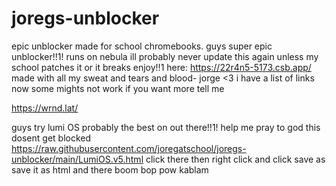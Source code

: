 # joregs-unblocker
epic unblocker made for school chromebooks.
guys super epic unblocker!!1!
runs on nebula
ill probably never update this again unless my school patches it or it breaks
enjoy!!1
here: https://22r4n5-5173.csb.app/
made with all my sweat and tears and blood- jorge <3
i have a list of links now some mights not work if you want more tell me

https://wrnd.lat/

guys try lumi OS probably the best on out there!!1!
help me pray to god this dosent get blocked
https://raw.githubusercontent.com/joregatschool/joregs-unblocker/main/LumiOS.v5.html
click there then right click and click save as 
save it as html and there boom bop pow kablam
